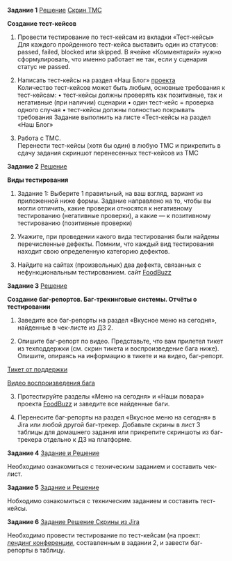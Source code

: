 **Задание 1**   [Решение](https://docs.google.com/spreadsheets/d/1PgcQPBvbtAEq5khZoGiOI0UwA6fHtwko/edit?usp=sharing&ouid=102571771603401284275&rtpof=true&sd=true)
[Скрин TMC](https://gbcdn.mrgcdn.ru/uploads/homeworkattachment/5131507/attachment/7852dae96a4e1570a9ffc666d0b1fade.png)

**Создание тест-кейсов**

1) Провести тестирование по тест-кейсам из вкладки «Тест-кейсы»
Для каждого пройденного тест-кейса выставить один из статусов: passed, failed, blocked или skipped.
В ячейке «Комментарий» нужно сформулировать, что именно работает не так, если у сценария статус не passed.

2) Написать тест-кейсы на раздел «Наш Блог» [проекта](https://test-stand.gb.ru/seminar_stands/foodbuzz/index.html?_ga=2.179303649.417890109.1684060856-132328116.1680087499)             
 Количество тест-кейсов может быть любым, основные требования к тест-кейсам:
• тест-кейсы должны проверять как позитивные, так и негативные (при наличии) сценарии
• один тест-кейс = проверка одного случая
• тест-кейсы должны полностью покрывать требования
Задание выполнить на листе «Тест-кейсы на раздел «Наш Блог»

3) Работа с ТМС.    
Перенести тест-кейсы (хотя бы один) в любую ТМС и прикрепить в сдачу задания скриншот перенесенных тест-кейсов из ТМС


**Задание 2**   [Решение](https://docs.google.com/spreadsheets/d/1hOGEe7k-XChMyYnkvD9etEkpuZOCS6eI/edit?usp=sharing&ouid=102571771603401284275&rtpof=true&sd=true)

**Виды тестирования**

1) Задание 1: Выберите 1 правильный, на ваш взгляд, вариант из приложенной ниже формы.
 Задание направлено на то, чтобы вы могли отличить, какие проверки относятся к негативному тестированию (негативные проверки), а какие — к позитивному тестированию (позитивные проверки)

 2)  Укажите, при проведении какого вида тестирования были найдены перечисленные дефекты. 
 Помним, что каждый вид тестирования находит свою определенную категорию дефектов.

 3) Найдите на сайтах (произвольных) два дефекта, связанных с нефункциональным тестированием. сайт [FoodBuzz](https://test-stand.gb.ru/seminar_stands/foodbuzz/index.html?_ga=2.179705697.417890109.1684060856-132328116.1680087499)



 **Задание 3**   [Решение](https://docs.google.com/spreadsheets/d/1vk_gYEBz2H4T2kZR6FWxj21HXWVG4UqS/edit?usp=sharing&ouid=102571771603401284275&rtpof=true&sd=true)


**Создание баг-репортов. Баг-трекинговые системы. Отчёты о тестировании**

1) Заведите все баг-репорты на раздел «Вкусное меню на сегодня», найденные в чек-листе из ДЗ 2.

2) Опишите баг-репорт по видео. Представьте, что вам прилетел тикет из техподдержки (см. скрин тикета и воспроизведение бага ниже). Опишите, опираясь на информацию в тикете и на видео, баг-репорт.

[Тикет от поддержки](https://cloud.mail.ru/public/1krc/N7JkWeKJ9)

[Видео воспроизведения бага](https://cloud.mail.ru/public/vwNj/7s6ZPwnXS)

3) Протестируйте разделы «Меню на сегодня» и «Наши повара» проекта [FoodBuzz](https://test-stand.gb.ru/seminar_stands/foodbuzz/index.html?_ga=2.171971814.417890109.1684060856-132328116.1680087499) и заведите все найденные баги.

4) Перенесите баг-репорты на раздел «Вкусное меню на сегодня» в Jira или любой другой баг-трекер. Добавьте скрины в лист 3 таблицы для домашнего задания или прикрепите скриншоты из баг-трекера отдельно к ДЗ на платформе.


**Задание 4**   [Задание и Решение](https://docs.google.com/spreadsheets/d/1rfbcqFnD2HKUoPyx-cIygo-SJ4ybruDyvipGtshCTkI/edit?usp=sharing)

Необходимо ознакомиться с техническим заданием и составить чек-лист.


**Задание 5**   [Задание и Решение](https://docs.google.com/spreadsheets/d/17awsJUXMjPjJDsYHPHiEk5IHHzI5vIbyDvhRFUuTr3o/edit?usp=sharing)

Нобходимо ознакомиться с техническим заданием и составить тест-кейсы. 


**Задание 6**   [Задание Решение Скрины из Jira](https://docs.google.com/spreadsheets/d/1BdbnSZyx-D58Nzxao-zUzlVWU5IqoYlx_5JaVZdk5oE/edit?usp=sharing)

Необходимо провести тестирование по тест-кейсам (на проект: [лендинг конференции](https://test-stand.gb.ru/seminar_stands/umeet/index.html), составленным в задании 2, и завести баг-репорты в таблицу.




